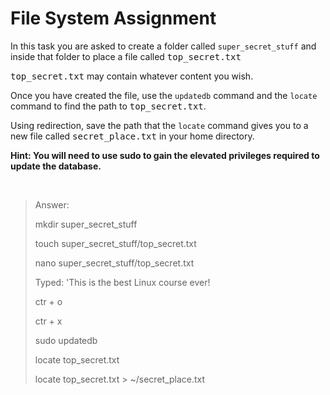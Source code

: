 # **File System Assignment**

In this task you are asked to create a folder called `super_secret_stuff` and inside that folder to
place a file called <kbd>top_secret.txt</kbd>

<kbd>top_secret.txt</kbd> may contain whatever content you wish.

Once you have created the file, use the `updatedb` command and the `locate` command to find
the path to <kbd>top_secret.txt</kbd>.

Using redirection, save the path that the `locate` command gives you to a new file called
<kbd>secret_place.txt</kbd> in your home directory.

**Hint: You will need to use sudo to gain the elevated privileges required to update the
database.**

&nbsp;

> Answer: 
> 
> mkdir super_secret_stuff
>
> touch super_secret_stuff/top_secret.txt
>
> nano super_secret_stuff/top_secret.txt
>
> Typed: 'This is the best Linux course ever!
>
> ctr + o
>
> ctr + x
>
> sudo updatedb
>
> locate top_secret.txt
>
> locate top_secret.txt > ~/secret_place.txt 